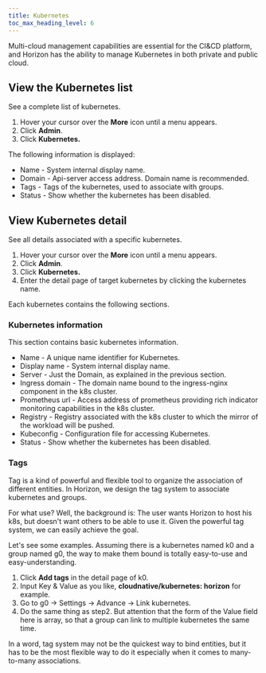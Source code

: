 ```yaml
---
title: Kubernetes
toc_max_heading_level: 6
---
```


Multi-cloud management capabilities are essential for the CI&CD platform, and Horizon has the ability to manage Kubernetes in both private and public cloud.

## View the Kubernetes list

See a complete list of kubernetes.

1. Hover your cursor over the **More** icon until a menu appears.
2. Click **Admin**.
3. Click **Kubernetes.**

The following information is displayed:

* Name - System internal display name.
* Domain - Api-server access address. Domain name is recommended.
* Tags - Tags of the kubernetes, used to associate with groups.
* Status - Show whether the kubernetes has been disabled.

## View Kubernetes detail

See all details associated with a specific kubernetes.

1. Hover your cursor over the **More** icon until a menu appears.
2. Click **Admin**.
3. Click **Kubernetes.**
4. Enter the detail page of target kubernetes by clicking the kubernetes name.

Each kubernetes contains the following sections.

### Kubernetes information

This section contains basic kubernetes information.

* Name - A unique name identifier for Kubernetes.
* Display name - System internal display name.
* Server - Just the Domain, as explained in the previous section.
* Ingress domain - The domain name bound to the ingress-nginx component in the k8s cluster.
* Prometheus url - Access address of prometheus providing rich indicator monitoring capabilities in the k8s cluster.
* Registry - Registry associated with the k8s cluster to which the mirror of the workload will be pushed.
* Kubeconfig - Configuration file for accessing Kubernetes.
* Status - Show whether the kubernetes has been disabled.

### Tags

Tag is a kind of powerful and flexible tool to organize the association of different entities. In Horizon, we design the tag system to associate kubernetes and groups.

For what use? Well, the background is: The user wants Horizon to host his k8s, but doesn't want others to be able to use it. Given the powerful tag system, we can easily achieve the goal.

Let's see some examples. Assuming there is a kubernetes named k0 and a group named g0, the way to make them bound is totally easy-to-use and easy-understanding.

1. Click **Add tags** in the detail page of k0.
2. Input Key & Value as you like, **cloudnative/kubernetes: horizon** for example.
3. Go to g0 -> Settings -> Advance -> Link kubernetes.
4. Do the same thing as step2. But attention that the form of the Value field here is array, so that a group can link to multiple kubernetes the same time.

In a word, tag system may not be the quickest way to bind entities, but it has to be the most flexible way to do it especially when it comes to many-to-many associations.
